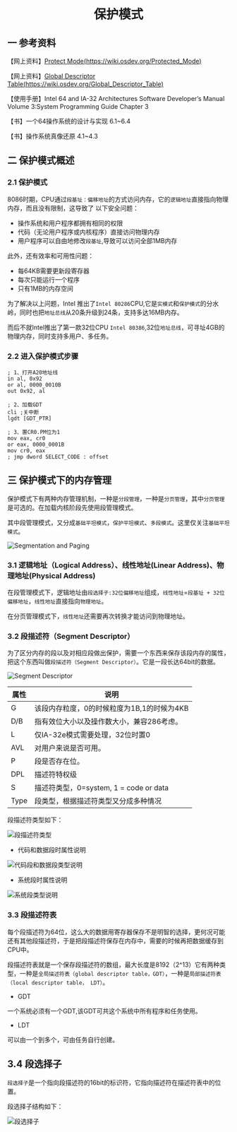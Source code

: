 # <h1 align="center">保护模式</h1>

## 一 参考资料

【网上资料】[Protect Mode(https://wiki.osdev.org/Protected_Mode)](https://wiki.osdev.org/Protected_Mode) 

【网上资料】[Global Descriptor Table(https://wiki.osdev.org/Global_Descriptor_Table)](https://wiki.osdev.org/Global_Descriptor_Table) 

【使用手册】Intel 64 and IA-32 Architectures Software Developer’s Manual  Volume 3:System Programming Guide Chapter 3

【书】一个64操作系统的设计与实现 6.1~6.4

【书】操作系统真像还原 4.1~4.3

## 二 保护模式概述

### 2.1 保护模式

8086时期，CPU通过`段基址：偏移地址`的方式访问内存，它的`逻辑地址`直接指向物理内存，而且没有限制，这导致了 以下安全问题：

* 操作系统和用户程序都拥有相同的权限
* 代码（无论用户程序或内核程序）直接访问物理内存
* 用户程序可以自由地修改`段基址`,导致可以访问全部1MB内存

此外，还有效率和可用性问题：

* 每64KB需要更新段寄存器
* 每次只能运行一个程序
* 只有1MB的内存空间

为了解决以上问题，Intel 推出了`Intel 80286`CPU,它是`实模式`和`保护模式`的分水岭，同时也把`地址总线`从20条升级到24条，支持多达16MB内存。

而后不就Intel推出了第一款32位CPU `Intel 80386`,32位`地址总线`，可寻址4GB的物理内存，同时支持多用户、多任务。

### 2.2 进入保护模式步骤

```assembly
; 1、打开A20地址线
in al, 0x92
or al, 0000_0010B
out 0x92, al

; 2、加载GDT
cli	;关中断
lgdt [GDT_PTR]

; 3、置CR0.PM位为1
mov eax, cr0
or eax, 0000_0001B
mov cr0, eax
; jmp dword SELECT_CODE : offset
```



## 三 保护模式下的内存管理

保护模式下有两种内存管理机制，一种是`分段管理`，一种是`分页管理`，其中`分页管理`是可选的。在加载内核阶段先使用段管理模式。

其中段管理模式，又分成`基础平坦模式`，`保护平坦模式`、`多段模式`。这里仅关注`基础平坦模式`。

![Segmentation and Paging](../img/N004_SegmentationAndPaging.png)

### 3.1 逻辑地址（Logical Address）、线性地址(Linear Address)、物理地址(Physical Address)

在段管理模式下，逻辑地址由`段选择子:32位偏移地址`组成，`线性地址`=`段基址 + 32位偏移地址`，`线性地址`直接指向`物理地址`。

在分页管理模式下，`线性地址`还需要再次转换才能访问到物理地址。

### 3.2 段描述符（Segment Descriptor）

为了区分内存的段以及对相应段做出保护，需要一个东西来保存该段内存的属性，把这个东西叫做`段描述符（Segment Descriptor）`。它是一段长达64bit的数据。

![Segment Descriptor](../img/N004_SegmentDescriptor.png)

| 属性 | 说明                                       |
| ---- | ------------------------------------------ |
| G    | 该段内存粒度，0的时候粒度为1B,1的时候为4KB |
| D/B  | 指有效位大小以及操作数大小，兼容286考虑。  |
| L    | 仅IA-32e模式需要处理，32位时置0            |
| AVL  | 对用户来说是否可用。                       |
| P    | 段是否存在位。                             |
| DPL  | 描述符特权级                               |
| S    | 描述符类型，0=system, 1 = code or data     |
| Type | 段类型，根据描述符类型又分成多种情况       |

段描述符类型如下：

![段描述符类型](../img/N004_DescriptorFieldsUsedforProtection.png)

* 代码和数据段时属性说明

![代码段和数据段类型说明](../img/N004_CodeAndData-SegmentTypes.png)

* 系统段时属性说明

![系统段类型说明](../img/N004_System-SegmentAndGate-DescriptorTypes.png)

### 3.3 段描述符表

每个段描述符为64位，这么大的数据用寄存器保存不是明智的选择，更何况可能还有其他段描述符，于是把段描述符保存在内存中，需要的时候再把数据缓存到CPU中。

段描述符表就是一个保存段描述符的数组，最大长度是8192（2^13）它有两种类型，一种是`全局描述符表（global descriptor table，GDT）`，一种是`局部描述符表（local descriptor table， LDT）`。

* GDT

一个系统必须有一个GDT,该GDT可共这个系统中所有程序和任务使用。

* LDT 

可以由一个到多个，可由任务自行创建。

## 3.4 段选择子

`段选择子`是一个指向段描述符的16bit的标识符，它指向描述符在描述符表中的位置。

段选择子结构如下：

![段选择子](../img/N004_SegmentSelector.png)
